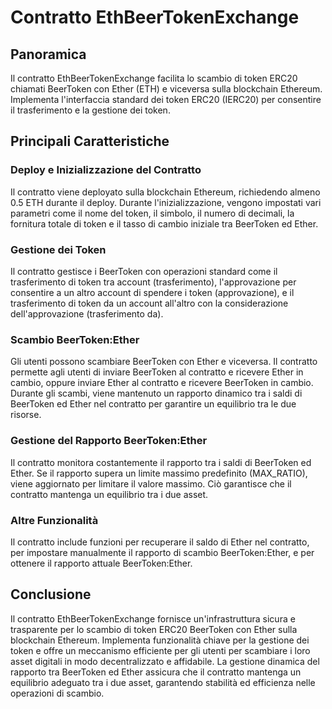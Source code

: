 # Contratto EthBeerTokenExchange

## Panoramica

Il contratto EthBeerTokenExchange facilita lo scambio di token ERC20 chiamati BeerToken con Ether (ETH) e viceversa sulla blockchain Ethereum. Implementa l'interfaccia standard dei token ERC20 (IERC20) per consentire il trasferimento e la gestione dei token.

## Principali Caratteristiche

### Deploy e Inizializzazione del Contratto
Il contratto viene deployato sulla blockchain Ethereum, richiedendo almeno 0.5 ETH durante il deploy. Durante l'inizializzazione, vengono impostati vari parametri come il nome del token, il simbolo, il numero di decimali, la fornitura totale di token e il tasso di cambio iniziale tra BeerToken ed Ether.

### Gestione dei Token
Il contratto gestisce i BeerToken con operazioni standard come il trasferimento di token tra account (trasferimento), l'approvazione per consentire a un altro account di spendere i token (approvazione), e il trasferimento di token da un account all'altro con la considerazione dell'approvazione (trasferimento da).

### Scambio BeerToken:Ether
Gli utenti possono scambiare BeerToken con Ether e viceversa. Il contratto permette agli utenti di inviare BeerToken al contratto e ricevere Ether in cambio, oppure inviare Ether al contratto e ricevere BeerToken in cambio. Durante gli scambi, viene mantenuto un rapporto dinamico tra i saldi di BeerToken ed Ether nel contratto per garantire un equilibrio tra le due risorse.

### Gestione del Rapporto BeerToken:Ether
Il contratto monitora costantemente il rapporto tra i saldi di BeerToken ed Ether. Se il rapporto supera un limite massimo predefinito (MAX_RATIO), viene aggiornato per limitare il valore massimo. Ciò garantisce che il contratto mantenga un equilibrio tra i due asset.

### Altre Funzionalità
Il contratto include funzioni per recuperare il saldo di Ether nel contratto, per impostare manualmente il rapporto di scambio BeerToken:Ether, e per ottenere il rapporto attuale BeerToken:Ether.

## Conclusione
Il contratto EthBeerTokenExchange fornisce un'infrastruttura sicura e trasparente per lo scambio di token ERC20 BeerToken con Ether sulla blockchain Ethereum. Implementa funzionalità chiave per la gestione dei token e offre un meccanismo efficiente per gli utenti per scambiare i loro asset digitali in modo decentralizzato e affidabile. La gestione dinamica del rapporto tra BeerToken ed Ether assicura che il contratto mantenga un equilibrio adeguato tra i due asset, garantendo stabilità ed efficienza nelle operazioni di scambio.
